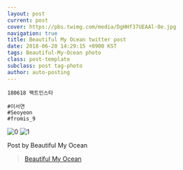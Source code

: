 ```yaml
---
layout: post
current: post
cover: https://pbs.twimg.com/media/DgHHf37UEAAl-0e.jpg
navigation: true
title: Beautiful My Ocean twitter post
date: 2018-06-20 14:29:15 +0900 KST
tags: Beautiful-My-Ocean photo
class: post-template
subclass: post tag-photo
author: auto-posting
---
```


```
180618 팩트인스타  
  
#이서연  
#Seoyeon  
#fromis_9  

```

![0](https://pbs.twimg.com/media/DgHHeH6U0AUR-CX.jpg)
![1](https://pbs.twimg.com/media/DgHHf37UEAAl-0e.jpg)

Post by Beautiful My Ocean
> [Beautiful My Ocean](https://twitter.com/BMO_fromis)
